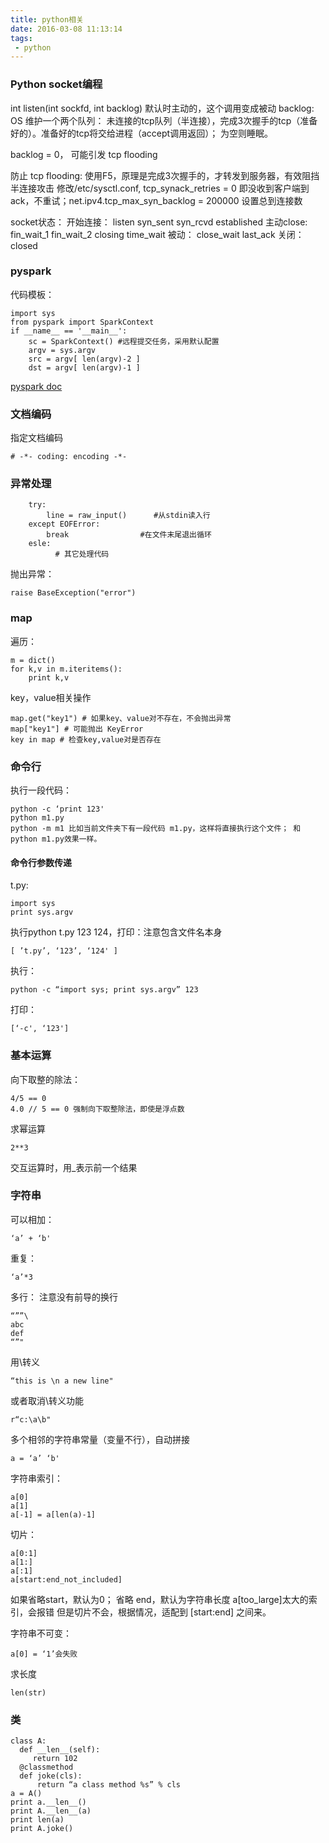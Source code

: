 ```yaml
---
title: python相关
date: 2016-03-08 11:13:14
tags:
 - python
---
```



### Python socket编程

int listen(int sockfd, int backlog)
默认时主动的，这个调用变成被动
backlog: OS 维护一个两个队列： 未连接的tcp队列（半连接），完成3次握手的tcp（准备好的）。准备好的tcp将交给进程（accept调用返回）； 为空则睡眠。

backlog = 0， 可能引发 tcp flooding

防止 tcp flooding:
使用F5，原理是完成3次握手的，才转发到服务器，有效阻挡半连接攻击
修改/etc/sysctl.conf, tcp_synack_retries = 0 即没收到客户端到ack，不重试；net.ipv4.tcp_max_syn_backlog = 200000 设置总到连接数

socket状态：
开始连接：
listen
syn_sent
syn_rcvd
established
主动close:
fin_wait_1
fin_wait_2
closing
time_wait
被动：
close_wait
last_ack
关闭：
closed





### pyspark

代码模板：

    import sys 
    from pyspark import SparkContext 
    if __name__ == '__main__':
        sc = SparkContext() #远程提交任务，采用默认配置 
        argv = sys.argv 
        src = argv[ len(argv)-2 ] 
        dst = argv[ len(argv)-1 ]

[pyspark doc](https://spark.apache.org/docs/1.3.1/api/python/pyspark.html)

### 文档编码

指定文档编码

    # -*- coding: encoding -*-

### 异常处理

        try:
            line = raw_input()      #从stdin读入行
        except EOFError:
            break                #在文件末尾退出循环
        esle:
              # 其它处理代码

抛出异常：

    raise BaseException("error")

### map

遍历：

    m = dict()
    for k,v in m.iteritems():
        print k,v

key，value相关操作

    map.get("key1") # 如果key、value对不存在，不会抛出异常
    map["key1"] # 可能抛出 KeyError 
    key in map # 检查key,value对是否存在


### 命令行

执行一段代码：

    python -c ‘print 123'
    python m1.py
    python -m m1 比如当前文件夹下有一段代码 m1.py，这样将直接执行这个文件； 和 python m1.py效果一样。

#### 命令行参数传递

t.py:

    import sys
    print sys.argv 
执行python t.py 123 124，打印：注意包含文件名本身

    [ ’t.py’, ‘123’, ‘124' ]

执行：

    python -c “import sys; print sys.argv” 123
    
打印：

    [‘-c', ‘123']

### 基本运算

向下取整的除法：
 
    4/5 == 0
    4.0 // 5 == 0 强制向下取整除法，即使是浮点数

求幂运算
    
    2**3

交互运算时，用_表示前一个结果

### 字符串
可以相加：

    ‘a’ + ‘b'

重复：
    
    ‘a’*3

多行： 注意没有前导的换行

    “””\
    abc
    def
    “”"
用\转义

    “this is \n a new line"

或者取消\转义功能

    r“c:\a\b"

多个相邻的字符串常量（变量不行），自动拼接

    a = ‘a’ ‘b'

字符串索引：

    a[0]
    a[1]
    a[-1] = a[len(a)-1]

切片：

    a[0:1]
    a[1:]
    a[:1]
    a[start:end_not_included]

如果省略start，默认为0； 省略 end，默认为字符串长度
a[too_large]太大的索引，会报错
但是切片不会，根据情况，适配到 [start:end] 之间来。


字符串不可变：
    
    a[0] = ‘1’会失败

求长度
    
    len(str)

### 类

    class A:
      def __len__(self):
         return 102
      @classmethod
      def joke(cls):
          return “a class method %s” % cls
    a = A()
    print a.__len__()
    print A.__len__(a)
    print len(a)
    print A.joke()


